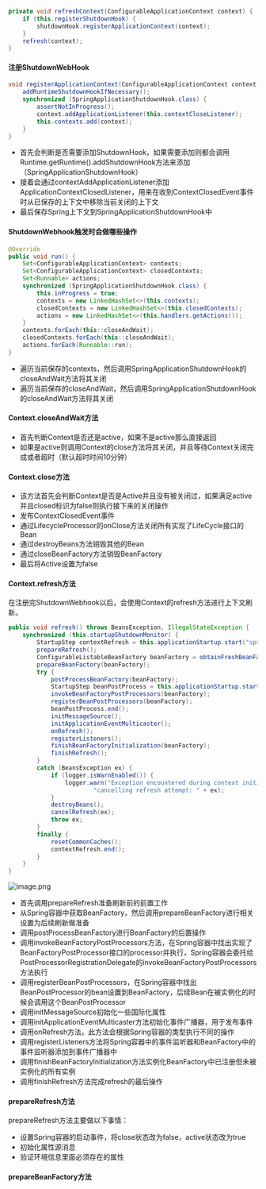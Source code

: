 
```java
private void refreshContext(ConfigurableApplicationContext context) {
    if (this.registerShutdownHook) {
        shutdownHook.registerApplicationContext(context);
    }
    refresh(context);
}
```

#### 注册ShutdownWebHook

```java
void registerApplicationContext(ConfigurableApplicationContext context) {
    addRuntimeShutdownHookIfNecessary();
    synchronized (SpringApplicationShutdownHook.class) {
        assertNotInProgress();
        context.addApplicationListener(this.contextCloseListener);
        this.contexts.add(context);
    }
}
```
- 首先会判断是否需要添加ShutdownHook，如果需要添加则都会调用Runtime.getRuntime().addShutdownHook方法来添加（SpringApplicationShutdownHook）
- 接着会通过contextAddApplicationListener添加ApplicationContextClosedListener，用来在收到ContextClosedEvent事件时从已保存的上下文中移除当前关闭的上下文
- 最后保存Spring上下文到SpringApplicationShutdownHook中

#### ShutdownWebhook触发时会做哪些操作

```java
@Override
public void run() {
    Set<ConfigurableApplicationContext> contexts;
    Set<ConfigurableApplicationContext> closedContexts;
    Set<Runnable> actions;
    synchronized (SpringApplicationShutdownHook.class) {
        this.inProgress = true;
        contexts = new LinkedHashSet<>(this.contexts);
        closedContexts = new LinkedHashSet<>(this.closedContexts);
        actions = new LinkedHashSet<>(this.handlers.getActions());
    }
    contexts.forEach(this::closeAndWait);
    closedContexts.forEach(this::closeAndWait);
    actions.forEach(Runnable::run);
}
```

- 遍历当前保存的contexts，然后调用SpringApplicationShutdownHook的closeAndWait方法将其关闭
- 遍历当前保存的closeAndWait，然后调用SpringApplicationShutdownHook的closeAndWait方法将其关闭

#### Context.closeAndWait方法

- 首先判断Context是否还是active，如果不是active那么直接返回
- 如果是active则调用Context的close方法将其关闭，并且等待Context关闭完成或者超时（默认超时时间10分钟）

#### Context.close方法

- 该方法首先会判断Context是否是Active并且没有被关闭过，如果满足active并且closed标识为false则执行接下来的关闭操作
- 发布ContextClosedEvent事件
- 通过LifecycleProcessor的onClose方法关闭所有实现了LifeCycle接口的Bean
- 通过destroyBeans方法销毁其他的Bean
- 通过closeBeanFactory方法销毁BeanFactory
- 最后将Active设置为false

#### Context.refresh方法

在注册完ShutdownWebhook以后，会使用Context的refresh方法进行上下文刷新。

```java
public void refresh() throws BeansException, IllegalStateException {
    synchronized (this.startupShutdownMonitor) {
        StartupStep contextRefresh = this.applicationStartup.start("spring.context.refresh");
        prepareRefresh();
        ConfigurableListableBeanFactory beanFactory = obtainFreshBeanFactory();
        prepareBeanFactory(beanFactory);
        try {
            postProcessBeanFactory(beanFactory);
            StartupStep beanPostProcess = this.applicationStartup.start("spring.context.beans.post-process");
            invokeBeanFactoryPostProcessors(beanFactory);
            registerBeanPostProcessors(beanFactory);
            beanPostProcess.end();
            initMessageSource();
            initApplicationEventMulticaster();
            onRefresh();
            registerListeners();
            finishBeanFactoryInitialization(beanFactory);
            finishRefresh();
        }
        catch (BeansException ex) {
            if (logger.isWarnEnabled()) {
                logger.warn("Exception encountered during context initialization - " +
                        "cancelling refresh attempt: " + ex);
            }
            destroyBeans();
            cancelRefresh(ex);
            throw ex;
        }
        finally {
            resetCommonCaches();
            contextRefresh.end();
        }
    }
}
```

![image.png](https://s2.loli.net/2023/02/18/54ZClwFTdjhY2Hc.png)

- 首先调用prepareRefresh准备刷新前的前置工作
- 从Spring容器中获取BeanFactory，然后调用prepareBeanFactory进行相关设置为后续刷新做准备
- 调用postProcessBeanFactory进行BeanFactory的后置操作
- 调用invokeBeanFactoryPostProcessors方法，在Spring容器中找出实现了BeanFactoryPostProcessor接口的processor并执行，Spring容器会委托给PostProcessorRegistrationDelegate的invokeBeanFactoryPostProcessors方法执行
- 调用registerBeanPostProcessors，在Spring容器中找出BeanPostProcessor的bean设置到BeanFactory，后续Bean在被实例化的时候会调用这个BeanPostProcessor
- 调用initMessageSource初始化一些国际化属性
- 调用initApplicationEventMulticaster方法初始化事件广播器，用于发布事件
- 调用onRefresh方法，此方法会根据Spring容器的类型执行不同的操作
- 调用registerListeners方法将Spring容器中的事件监听器和BeanFactory中的事件监听器添加到事件广播器中
- 调用finishBeanFactoryInitialization方法实例化BeanFactory中已注册但未被实例化的所有实例
- 调用finishRefresh方法完成refresh的最后操作

#### prepareRefresh方法

prepareRefresh方法主要做以下事情：

- 设置Spring容器的启动事件，将close状态改为false，active状态改为true
- 初始化属性源消息
- 验证环境信息里面必须存在的属性

#### prepareBeanFactory方法


